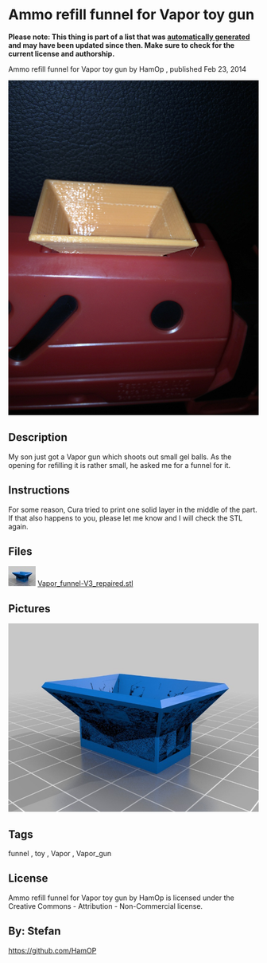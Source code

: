 Ammo refill funnel for Vapor toy gun
===============
**Please note: This thing is part of a list that was [automatically generated](https://github.com/carlosgs/export-things) and may have been updated since then. Make sure to check for the current license and authorship.**  

Ammo refill funnel for Vapor toy gun  by HamOp , published Feb 23, 2014

![Image](img/IMG_2634_display_large.jpg)

Description
--------
My son just got a Vapor gun which shoots out small gel balls. As the opening for refilling it is rather small, he asked me for a funnel for it.

Instructions
--------
For some reason, Cura tried to print one solid layer in the middle of the part. If that also happens to you, please let me know and I will check the STL again.

Files
--------
[![Image](img/Vapor_funnel-V3_repaired_preview_tinycard.jpg)](Vapor_funnel-V3_repaired.stl)
 [ Vapor_funnel-V3_repaired.stl](Vapor_funnel-V3_repaired.stl)  



Pictures
--------
![Image](img/Vapor_funnel-V3_repaired_display_large.jpg)


Tags
--------
funnel , toy , Vapor , Vapor_gun  

  

License
--------
Ammo refill funnel for Vapor toy gun by HamOp is licensed under the Creative Commons - Attribution - Non-Commercial license.  



By: Stefan
--------
<https://github.com/HamOP>
